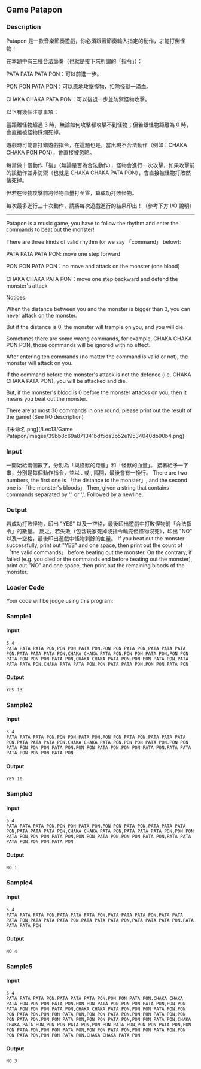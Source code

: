 Game Patapon
------------

### Description

<div>

Patapon 是一款音樂節奏遊戲，你必須跟著節奏輸入指定的動作，才能打倒怪物！

在本題中有三種合法節奏（也就是接下來所謂的「指令」）：

PATA PATA PATA PON：可以前進一步。

PON PON PATA PON：可以原地攻擊怪物，扣除怪獸一滴血。

CHAKA CHAKA PATA PON：可以後退一步並防禦怪物攻擊。

以下有幾個注意事項：

當距離怪物超過 3 時，無論如何攻擊都攻擊不到怪物；但若跟怪物距離為 0
時，會直接被怪物踩爛死掉。

遊戲時可能會打錯遊戲指令，在這題也是，當出現不合法動作（例如：CHAKA
CHAKA PON PON），會直接被忽略。

每當做十個動作「後」（無論是否為合法動作），怪物會進行一次攻擊，如果攻擊前的該動作並非防禦（也就是
CHAKA CHAKA PATA PON），會直接被怪物打敗然後死掉。

但若在怪物攻擊前將怪物血量打至零，算成功打敗怪物。

每次最多進行三十次動作，請將每次遊戲進行的結果印出！（參考下方 I/O
說明）

------------------------------------------------------------------------

Patapon is a music game, you have to follow the rhythm and enter the
commands to beat out the monster!

There are three kinds of valid rhythm (or we say 「command」 below):

PATA PATA PATA PON: move one step forward

PON PON PATA PON：no move and attack on the monster (one blood)

CHAKA CHAKA PATA PON：move one step backward and defend the monster\'s
attack

Notices:

When the distance between you and the monster is bigger than 3, you can
never attack on the monster.

But if the distance is 0, the monster will trample on you, and you will
die.

Sometimes there are some wrong commands, for example, CHAKA CHAKA PON
PON, those commands will be ignored with no effect.

After entering ten commands (no matter the command is valid or not), the
monster will attack on you.

If the command before the monster\'s attack is not the defence (i.e.
CHAKA CHAKA PATA PON), you will be attacked and die.

But, if the monster\'s blood is 0 before the monster attacks on you,
then it means you beat out the monster.

There are at most 30 commands in one round, please print out the result
of the game! (See I/O description)

![未命名.png](/Lec13/Game Patapon/images/39bb8c69a871341bdf5da3b52e19534040db90b4.png)

</div>

### Input

一開始給兩個數字，分別為「與怪獸的距離」和「怪獸的血量」。
接著給予一字串，分別是每個動作指令，並以 . 或 , 隔開，最後會有一換行。
There are two numbers, the first one is 「the distance to the monster」,
and the second one is 「the monster\'s bloods」 Then, given a string
that contains commands separated by \'.\' or \',\'. Followed by a
newline.

### Output

若成功打敗怪物，印出 \"YES\"
以及一空格，最後印出遊戲中打敗怪物前「合法指令」的數量。
反之，若失敗（包含玩家死掉或指令輸完但怪物沒死），印出 \"NO\"
以及一空格，最後印出遊戲中怪物剩餘的血量。 If you beat out the monster
successfully, print out \"YES\" and one space, then print out the count
of 「the valid commands」 before beating out the monster. On the
contrary, if failed (e.g. you died or the commands end before beating
out the monster), print out \"NO\" and one space, then print out the
remaining bloods of the monster.

### Loader Code

<div>

Your code will be judge using this program:

</div>

<div>

### Sample1

#### Input

    5 4
    PATA PATA PATA PON,PON PON PATA PON.PON PON PATA PON,PATA PATA PATA PON.PATA PATA PATA PON,CHAKA CHAKA PATA PON.PON PON PATA PON,PON PON PATA PON.PON PON PATA PON,CHAKA CHAKA PATA PON.PON PON PATA PON,PATA PATA PATA PON,CHAKA PATA PATA PON,PON PATA PATA PON,PON PON PATA PON

#### Output

    YES 13

</div>

<div>

### Sample2

#### Input

    5 4
    PATA PATA PATA PON.PON PON PATA PON.PON PON PATA PON.PATA PATA PATA PON.PATA PATA PATA PON.CHAKA CHAKA PATA PON.PON PON PATA PON.PON PON PATA PON.PON PON PATA PON.PON PON PATA PON.PON PON PATA PON.PATA PATA PATA PON.PON PON PATA PON

#### Output

    YES 10

</div>

<div>

### Sample3

#### Input

    5 4
    PATA PATA PATA PON,PON PON PATA PON,PON PON PATA PON,PATA PATA PATA PON,PATA PATA PATA PON,CHAKA CHAKA PATA PON,PATA PATA PATA PON,PON PON PATA PON,PON PON PATA PON,PON PON PATA PON,PON PON PATA PON,PATA PATA PATA PON,PON PON PATA PON

#### Output

    NO 1

</div>

<div>

### Sample4

#### Input

    5 4
    PATA PATA PATA PON,PATA PATA PATA PON,PATA PATA PATA PON.PATA PATA PATA PON,PATA PATA PATA PON.PATA PATA PATA PON,PATA PATA PATA PON.PATA PATA PATA PON

#### Output

    NO 4

</div>

<div>

### Sample5

#### Input

    5 4
    PATA PATA PATA PON.PATA PATA PATA PON.PON PON PATA PON.CHAKA CHAKA PATA PON.PON PON PATA PON.PON PON PATA PON.PON PON PATA PON,PON PON PATA PON.PON PON PATA PON,CHAKA CHAKA PATA PON.PON PON PATA PON,PON PON PATA PON.PON PON PATA PON,PON PON PATA PON.PON PON PATA PON,PON PON PATA PON.PON PON PATA PON,PON PON PATA PON,PON PON PATA PON,CHAKA CHAKA PATA PON,PON PON PATA PON,PON PON PATA PON,PON PON PATA PON,PON PON PATA PON,PON PON PATA PON,PON PON PATA PON,PON PON PATA PON,PON PON PATA PON,PON PON PATA PON.CHAKA CHAKA PATA PON

#### Output

    NO 3

</div>
